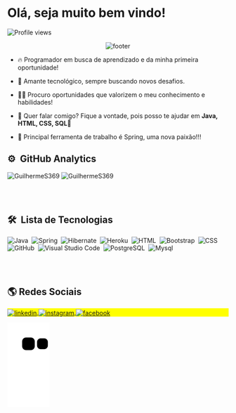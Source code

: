 <h1 align="left">Olá, seja muito bem vindo!</h1>
<p align="left"><img src="https://komarev.com/ghpvc/?username=GuilhermeS369&color=yellow" alt="Profile views" /> </p>


<p align="center">
  <img src="https://user-images.githubusercontent.com/82624468/171522027-9480e627-8e10-489a-87ec-4cae22375610.gif" alt="footer"/>
</p>

- 🔥 Programador em busca de aprendizado e da minha primeira oportunidade!

- :open_book: Amante tecnológico, sempre buscando novos desafios.

- 👨‍💻 Procuro oportunidades que valorizem o meu conhecimento e habilidades!

- 💬 Quer falar comigo? Fique a vontade, pois posso te ajudar em **Java, HTML, CSS, SQL**:full_moon_with_face:

- :robot: Principal ferramenta de trabalho é Spring, uma nova paixão!!!

## ⚙️ &nbsp;GitHub Analytics

<p align="left">
<img width="420em" src="https://github-readme-stats.vercel.app/api?username=GuilhermeS369&show_icons=true&theme=highcontrast" alt="GuilhermeS369"/>
<img width="350em" src="https://github-readme-stats.vercel.app/api/top-langs/?username=GuilhermeS369&layout=compact&theme=vision-friendly-dark" alt="GuilhermeS369"/>
</p>

<br><br>
## 🛠 &nbsp;Lista de Tecnologias

![Java](https://img.shields.io/badge/-Java-05122A?style=flat&logo=java)&nbsp;
![Spring](https://img.shields.io/badge/-Spring-05122A?style=flat&logo=spring)&nbsp;
![Hibernate](https://img.shields.io/badge/-Hibernate-05122A?style=flat&logo=hibernate)&nbsp;
![Heroku](https://img.shields.io/badge/-Heroku-05122A?style=flat&logo=heroku)&nbsp;
![HTML](https://img.shields.io/badge/-HTML-05122A?style=flat&logo=HTML5)&nbsp;
![Bootstrap](https://img.shields.io/badge/-Bootstrap-05122A?style=flat&logo=Bootstrap)&nbsp;
![CSS](https://img.shields.io/badge/-CSS-05122A?style=flat&logo=CSS3&logoColor=1572B6)&nbsp;
![GitHub](https://img.shields.io/badge/-GitHub-05122A?style=flat&logo=github)&nbsp;
![Visual Studio Code](https://img.shields.io/badge/-Visual%20Studio%20Code-05122A?style=flat&logo=visual-studio-code&logoColor=007ACC)&nbsp;
![PostgreSQL](https://img.shields.io/badge/-PostgreSQL-05122A?style=flat&logo=postgresql)&nbsp;
![Mysql](https://img.shields.io/badge/-mysql-05122A?style=flat&logo=mysql)&nbsp;


<br><br>
## :earth_americas: Redes Sociais

<p align="left" style="background:yellow">
<a href="https://www.linkedin.com/in/guilherme369/" target="_blank">
  <img align="center" src="https://img.shields.io/badge/-GuilhermeS369-05122A?style=flat&logo=linkedin" alt="linkedin"/>
</a>
<a href="https://www.instagram.com/lguilherme369/" target="_blank">
 <img align="center" src="https://img.shields.io/badge/-GuilhermeS369-05122A?style=flat&logo=instagram" alt="instagram"/>
</a>
<a href="https://www.facebook.com/guilherme369/" target="_blank">
  <img align="center" src="https://img.shields.io/badge/-GuilhermeS369-05122A?style=flat&logo=facebook" alt="facebook"/>
</a>
</p>

 ![Snake animation](https://github.com/GuilhermeS369/GuilhermeS369/blob/output/github-contribution-grid-snake.svg)
